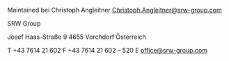 Maintained bei Christoph Angleitner <Christoph.Angleitner@srw-group.com>

SRW Group

Josef Haas-Straße 9
4655 Vorchdorf
Österreich

T +43 7614 21 602
F +43 7614 21 602 – 520
E office@srw-group.com

<!---
SRWdeveloper/SRWdeveloper is a ✨ special ✨ repository because its `README.md` (this file) appears on your GitHub profile.
You can click the Preview link to take a look at your changes.
--->
